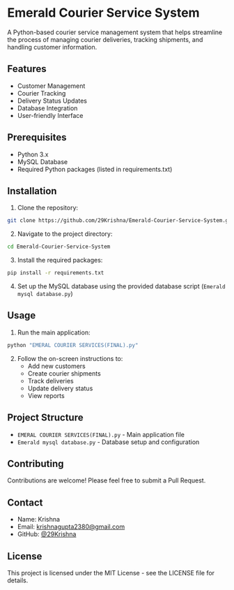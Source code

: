 # Emerald Courier Service System

A Python-based courier service management system that helps streamline the process of managing courier deliveries, tracking shipments, and handling customer information.

## Features

- Customer Management
- Courier Tracking
- Delivery Status Updates
- Database Integration
- User-friendly Interface

## Prerequisites

- Python 3.x
- MySQL Database
- Required Python packages (listed in requirements.txt)

## Installation

1. Clone the repository:
```bash
git clone https://github.com/29Krishna/Emerald-Courier-Service-System.git
```

2. Navigate to the project directory:
```bash
cd Emerald-Courier-Service-System
```

3. Install the required packages:
```bash
pip install -r requirements.txt
```

4. Set up the MySQL database using the provided database script (`Emerald mysql database.py`)

## Usage

1. Run the main application:
```bash
python "EMERAL COURIER SERVICES(FINAL).py"
```

2. Follow the on-screen instructions to:
   - Add new customers
   - Create courier shipments
   - Track deliveries
   - Update delivery status
   - View reports

## Project Structure

- `EMERAL COURIER SERVICES(FINAL).py` - Main application file
- `Emerald mysql database.py` - Database setup and configuration

## Contributing

Contributions are welcome! Please feel free to submit a Pull Request.

## Contact

- Name: Krishna
- Email: krishnagupta2380@gmail.com
- GitHub: [@29Krishna](https://github.com/29Krishna/Emerald-Courier-Service-System)

## License

This project is licensed under the MIT License - see the LICENSE file for details. 
